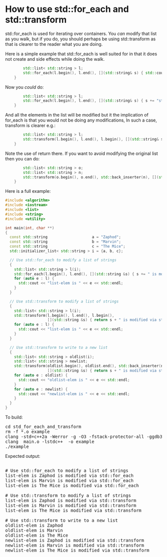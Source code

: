 How to use std::for_each and std::transform
===========================================

std::for_each is used for iterating over containers. You *can* modify
that list as you walk, but if you do, you should perhaps be using
std::transform as that is clearer to the reader what you are doing.

Here is a simple example that std::for_each is well suited for in that
it does not create and side effects while doing the walk.
```C++
        std::list< std::string > l;
        std::for_each(l.begin(), l.end(), [](std::string& s) { std::cout << s << std::endl; });
    }
```
Now you *could* do:
```C++
        std::list< std::string > l;
        std::for_each(l.begin(), l.end(), [](std::string& s) { s += "stuff"; });
    }
```
And all the elements in the list will be modified but it the implication of
for_each is that you would not be doing any modifications, In such a case,
transform is clearer e.g.:
```C++
        std::list< std::string > l;
        std::transform(l.begin(), l.end(), l.begin(), [](std::string& s) { return s + "stuff"; });
    }
```
Note the use of return there. If you want to avoid modifying the original list then you can do:
```C++
        std::list< std::string > o;
        std::list< std::string > n;
        std::transform(o.begin(), o.end(), std::back_inserter(n), [](std::string& s) { return s + "stuff"; });
    }
```
Here is a full example:
```C++
#include <algorithm>
#include <iostream>
#include <list>
#include <string>
#include <utility>

int main(int, char **)
{
  const std::string                    a = "Zaphod";
  const std::string                    b = "Marvin";
  const std::string                    c = "The Mice";
  std::initializer_list< std::string > i = {a, b, c};

  // Use std::for_each to modify a list of strings
  {
    std::list< std::string > l(i);
    std::for_each(l.begin(), l.end(), [](std::string &s) { s += " is modified via std::for_each"; });
    for (auto e : l) {
      std::cout << "list-elem is " << e << std::endl;
    }
  }

  // Use std::transform to modify a list of strings
  {
    std::list< std::string > l(i);
    std::transform(l.begin(), l.end(), l.begin(),
                   [](std::string &s) { return s + " is modified via std::transform"; });
    for (auto e : l) {
      std::cout << "list-elem is " << e << std::endl;
    }
  }

  // Use std::transform to write to a new list
  {
    std::list< std::string > oldlist(i);
    std::list< std::string > newlist;
    std::transform(oldlist.begin(), oldlist.end(), std::back_inserter(newlist),
                   [](std::string &s) { return s + " is modified via std::transform"; });
    for (auto e : oldlist) {
      std::cout << "oldlist-elem is " << e << std::endl;
    }
    for (auto e : newlist) {
      std::cout << "newlist-elem is " << e << std::endl;
    }
  }
}
```
To build:
<pre>
cd std_for_each_and_transform
rm -f *.o example
clang -std=c++2a -Werror -g -O3 -fstack-protector-all -ggdb3 -Wall -c -o main.o main.cpp
clang  main.o -lstdc++  -o example
./example
</pre>
Expected output:
<pre>

# Use std::for_each to modify a list of strings
list-elem is Zaphod is modified via std::for_each
list-elem is Marvin is modified via std::for_each
list-elem is The Mice is modified via std::for_each

# Use std::transform to modify a list of strings
list-elem is Zaphod is modified via std::transform
list-elem is Marvin is modified via std::transform
list-elem is The Mice is modified via std::transform

# Use std::transform to write to a new list
oldlist-elem is Zaphod
oldlist-elem is Marvin
oldlist-elem is The Mice
newlist-elem is Zaphod is modified via std::transform
newlist-elem is Marvin is modified via std::transform
newlist-elem is The Mice is modified via std::transform
</pre>
